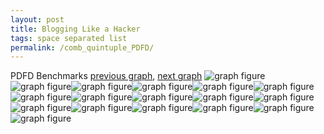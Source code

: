 ```yaml
---
layout: post
title: Blogging Like a Hacker
tags: space separated list
permalink: /comb_quintuple_PDFD/
---
```


PDFD Benchmarks
[previous graph](../comb_quintuple_O/), [next graph](../comb_quintuple_RB/)
<img src="./images/quintuple/PDFD/PDFD-AVL_box.png" alt="graph figure"><img src="./images/quintuple/PDFD/PDFD-A_box.png" alt="graph figure"><img src="./images/quintuple/PDFD/PDFD-CYPHERD_box.png" alt="graph figure"><img src="./images/quintuple/PDFD/PDFD-EGG_box.png" alt="graph figure"><img src="./images/quintuple/PDFD/PDFD-FACE_box.png" alt="graph figure"><img src="./images/quintuple/PDFD/PDFD-FLOYD_box.png" alt="graph figure"><img src="./images/quintuple/PDFD/PDFD-F_box.png" alt="graph figure"><img src="./images/quintuple/PDFD/PDFD-H_box.png" alt="graph figure"><img src="./images/quintuple/PDFD/PDFD-JSOND_box.png" alt="graph figure"><img src="./images/quintuple/PDFD/PDFD-K_box.png" alt="graph figure"><img src="./images/quintuple/PDFD/PDFD-O_box.png" alt="graph figure"><img src="./images/quintuple/PDFD/PDFD-PDFD_box.png" alt="graph figure"><img src="./images/quintuple/PDFD/PDFD-RB_box.png" alt="graph figure"><img src="./images/quintuple/PDFD/PDFD-ROD_box.png" alt="graph figure"><img src="./images/quintuple/PDFD/PDFD-SMATRIX_box.png" alt="graph figure"><img src="./images/quintuple/PDFD/PDFD-SORTD_box.png" alt="graph figure"><img src="./images/quintuple/PDFD/PDFD-ZB_box.png" alt="graph figure">